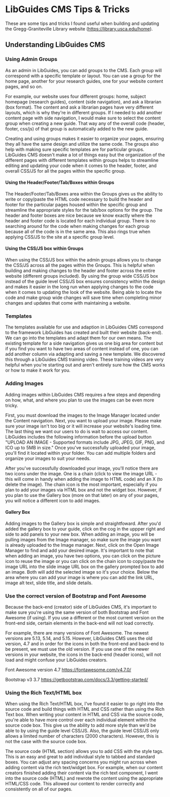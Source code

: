 # LibGuides CMS Tips & Tricks

  These are some tips and tricks I found useful when building and updating the Gregg-Graniteville Library website (https://library.usca.edu/home). 
 
## Understanding LibGuides CMS

  ### Using Admin Groups
  
  As an admin in LibGuides, you can add groups to the CMS. Each group will correspond with a specific template or layout. You can use a group for the home page, another for your research guides, one for your website content pages, and so on. 
   
   For example, our website uses four different groups: home, subject homepage (research guides), content (side navigation), and ask a librarian (box format). The content and ask a librarian pages have very different layouts, which is why they're in different groups. If I needed to add another content page with side navigation, I would make sure to select the content group when creating a new guide. That way any of the overall code (header, footer, css/js) of that group is automatically added to the new guide.
   
   Creating and using groups makes it easier to organize your pages, ensuring they all have the same design and utilize the same code. The groups also help with making sure specific templates are for particular groups. LibGuides CMS doesn't make a lot of things easy but the organization of the different pages with different templates within groups helps to streamline editing and updating your code when it comes to the header, footer, and overall CSS/JS for all the pages within the specific group. 
   
   #### Using the Header/Footer/Tab/Boxes within Groups
   
   The Header/Footer/Tab/Boxes area within the Groups gives us the ability to write or copy/paste the HTML code necessary to build the header and footer for the particular pages housed within the specific group and streamline the appropriate styles for the tab/box options for the group. The header and footer boxes are nice because we know exactly where the header and footer code is located for each individual group. There is no searching around for the code when making changes for each group because all of the code is in the same area. This also rings true when applying CSS/JS to the site at a specific group level. 
   
   #### Using the CSS/JS box within Groups
   
   When using the CSS/JS box within the admin groups allows you to change the CSS/JS across all the pages within the Groups. This is helpful when building and making changes to the header and footer across the entire website (different groups included). By using the group wide CSS/JS box instead of the guide level CSS/JS box ensures consistency within the design and makes it easier in the long run when applying changes to the code when it comes to updating the look of the website. Being able to locate the code and make group wide changes will save time when completing minor changes and updates that come with maintaining a website. 
  
  ### Templates
  
  The templates available for use and adaption in LibGuides CMS correspond to the framework LibGuides has created and built their website (back-end). We can go into the templates and adapt them for our own means. The existing template for a side navigation gives us one big area for content but if you find you want to have two areas of content instead of one, you can add another column via adapting and saving a new template. We discovered this through a LibGuides CMS training video. These training videos are very helpful when you're starting out and aren't entirely sure how the CMS works or how to make it work for you.  
  
  ### Adding Images
  
  Adding images within LibGuides CMS requires a few steps and depending on how, what, and where you plan to use the images can be even more tricky. 
  
  First, you must download the images to the Image Manager located under the Content navigation. Next, you want to upload your image. Please make sure your image isn't too big or it will increase your website's loading time. The last thing we want our users to do is wait to access our content. LibGuides includes the following information before the upload button "UPLOAD AN IMAGE - Supported formats include JPG, JPEG, GIF, PNG, and ICO up to 5MB in size." Once you've successfully uploaded your image, you'll find it located within your folder. You can add multiple folders and organize your images to suit your needs. 
  
  After you've successfully downloaded your image, you'll notice there are two icons under the image. One is a chain (click to view the image URL - this will come in handy when adding the image to HTML code) and an X (to delete the image). The chain icon is the most important, especially if you plan to add your images via HTML box and not the widget box. However, if you plan to use the Gallery box (more on that later) on any of your pages, you will notice a different icon to add images. 
  
  #### Gallery Box
  
  Adding images to the Gallery box is simple and straightfoward. After you'd added the gallery box to your guide, click on the cog in the uppper right and side to add panels to your new box. When adding an image, you will be pulling images from the Image manager, so make sure the image you want is already uploaded to the Image manager. Next, click on the Open Image Manager to find and add your desired image. It's important to note that when adding an image, you have two options, you can click on the picture icon to reuse the image or you can click on the chain icon to copy/paste the image URL into the slide image URL box on the gallery prompted box to add an image. Both will add the selected image so it's your choice. Below the area where you can add your image is where you can add the link URL, image alt text, slide title, and slide details. 
  
  ### Use the correct version of Bootstrap and Font Awesome
  
   Because the back-end (creator) side of LibGuides CMS, it's important to make sure you're using the same version of both Bootstrap and Font Awesome (if using). If you use a different or the most current version on the front-end side, certain elements in the back-end will not load correctly. 
   
   For example, there are many versions of Font Awesome. The newest versions are 5.13, 5.14, and 5.15. However, LibGuides CMS uses the old version, 4.7 and in order for the icons in both the front-end and back-end to be present, we must use the old version. If you use one of the newer versions in your website, the icons in the back-end (header icons), will not load and might confuse your LibGuides creators. 
   
   Font Awesome version 4.7 https://fontawesome.com/v4.7.0/
   
   Bootstrap v3 3.7 https://getbootstrap.com/docs/3.3/getting-started/
   
   ### Using the Rich Text/HTML box
   
   When using the Rich Text/HTML box, I've found it easier to go right into the source code and build things with HTML and CSS rather than using the Rich Text box. When writing your content in HTML and CSS via the source code, you're able to have more control over each individual element within the source code box. This give us the ability to add more style than we'd be able to by using the guide level CSS/JS. Also, the guide level CSS/JS only allows a limited number of characters (2000 characters). However, this is not the case with the source code box. 
   
   The source code (HTML section) allows you to add CSS with the style tags. This is an easy and great to add individual style to tabbed and standard boxes. You can adjust any spacing concerns you might run across when adding content via the rich text/widget box. For example, when our content creators finished adding their content via the rich text component, I went into the source code (HTML) and rewrote the content using the appropriate HTML/CSS code. This allowed our content to render correctly and consistently on all of our pages. 
   
   
